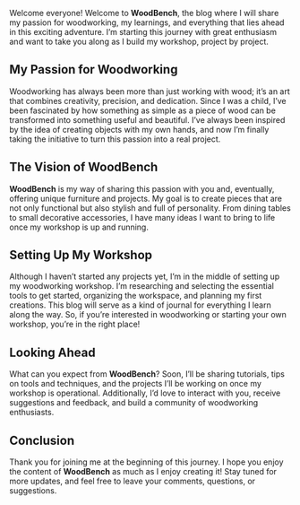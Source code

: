Welcome everyone! Welcome to **WoodBench**, the blog where I will share my passion for woodworking, my learnings, and everything that lies ahead in this exciting adventure. I’m starting this journey with great enthusiasm and want to take you along as I build my workshop, project by project.

## My Passion for Woodworking
Woodworking has always been more than just working with wood; it’s an art that combines creativity, precision, and dedication. Since I was a child, I’ve been fascinated by how something as simple as a piece of wood can be transformed into something useful and beautiful. I’ve always been inspired by the idea of creating objects with my own hands, and now I’m finally taking the initiative to turn this passion into a real project.

## The Vision of WoodBench
**WoodBench** is my way of sharing this passion with you and, eventually, offering unique furniture and projects. My goal is to create pieces that are not only functional but also stylish and full of personality. From dining tables to small decorative accessories, I have many ideas I want to bring to life once my workshop is up and running.

## Setting Up My Workshop
Although I haven’t started any projects yet, I’m in the middle of setting up my woodworking workshop. I’m researching and selecting the essential tools to get started, organizing the workspace, and planning my first creations. This blog will serve as a kind of journal for everything I learn along the way. So, if you’re interested in woodworking or starting your own workshop, you’re in the right place!

## Looking Ahead
What can you expect from **WoodBench**? Soon, I’ll be sharing tutorials, tips on tools and techniques, and the projects I’ll be working on once my workshop is operational. Additionally, I’d love to interact with you, receive suggestions and feedback, and build a community of woodworking enthusiasts.

## Conclusion
Thank you for joining me at the beginning of this journey. I hope you enjoy the content of **WoodBench** as much as I enjoy creating it! Stay tuned for more updates, and feel free to leave your comments, questions, or suggestions.